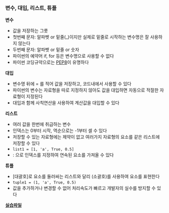 ### 변수, 대입, 리스트, 튜플

**변수**

- 값을 저장하는 그릇
- 첫번째 문자: 알파벳 or 밑줄(\_)이지만 실제로 밑줄로 시작하는 변수명은 잘 사용하지 않는다
- 두번째 문자: 알파벳 or 밑줄 or 숫자
- 파이썬의 예약어 if, for 등은 변수명으로 사용할 수 없다
- 파이썬 코딩규약으로는 [PEP8](https://peps.python.org/pep-0008/)이 유명하다

**대입**

- 변수명 뒤에 = 를 적어 값을 저장하고, 코드내에서 사용할 수 있다
- 파이썬의 변수는 자료형을 따로 지정하지 않아도 값을 대입하면 자동으로 적절한 자료형이 지정된다
- 대입과 함께 사칙연산을 사용하여 계산값을 대입할 수 있다

**리스트**

- 여러 값을 한번에 취급하는 변수
- 인덱스는 0부터 시작, 역순으로는 -1부터 셀 수 있다
- 저장할 수 있는 자료형에는 제약이 없고 여러가지 자료형의 요소를 같은 리스트에 저장할 수 있다
- `list1 = [1, 'a', True, 0.5]`
- : 으로 인덱스를 지정하여 연속된 요소를 가져올 수 있다

**튜플**

- [대괄호]로 요소를 둘러싸는 리스트와 달리 (소괄호)를 사용하여 요소를 표현한다
- `tuple1 = (1, 'a', True, 0.5)`
- 값을 추가하거나 변경할 수 없어 처리속도가 빠르고 개발자의 실수를 방지할 수 있다

**[실습파일](point4_ex.py)**
